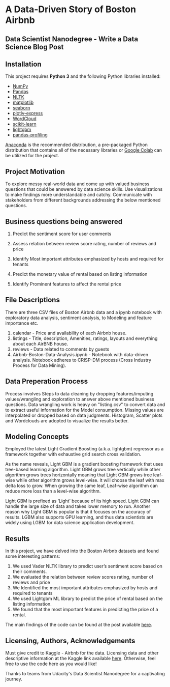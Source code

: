 # A Data-Driven Story of Boston Airbnb
## Data Scientist Nanodegree - Write a Data Science Blog Post

## Installation

This project requires **Python 3** and the following Python libraries installed:

- [NumPy](http://www.numpy.org/)
- [Pandas](http://pandas.pydata.org)
- [NLTK](https://www.nltk.org/)
- [matplotlib](https://matplotlib.org/)
- [seaborn](https://seaborn.pydata.org/)
- [plotly-express](https://plot.ly/python/plotly-express/)
- [WordCloud](https://pypi.org/project/wordcloud/)
- [scikit-learn](http://scikit-learn.org/stable/)
- [lightgbm](https://lightgbm.readthedocs.io/en/latest/)
- [pandas-profiling](https://pandas-profiling.github.io/pandas-profiling/docs/)

[Anaconda](https://www.continuum.io/downloads) is the recommended distribution, a pre-packaged Python distribution that contains all of the necessary libraries or [Google Colab](https://colab.research.google.com/) can be utilized for the project. 

## Project Motivation

To explore messy real-world data and come up with valued business questions that could be answered by data science skills.
Use visualizations to make findings more understandable and catchy.
Communicate with stakeholders from different backgrounds addressing the below mentioned questions.

## Business questions being answered

1. Predict the sentiment score for user comments

2. Assess relation between review score rating, number of reviews and price

3. Identify Most important attributes emphasized by hosts and required for tenants

4. Predict the monetary value of rental based on listing information

5. Identify Prominent features to affect the rental price

## File Descriptions 

There are three CSV files of Boston Airbnb data and a ipynb notebook with exploratory data analysis, sentiment analysis, to Modeling and feature importance etc.
1. calendar - Price and availability of each Airbnb house.  
2. listings - Title, description, Amenities, ratings, layouts and everything about each AirBNB house. 
3. reviews - Data related to comments by guests
4. Airbnb-Boston-Data-Analysis.ipynb - Notebook with data-driven analysis. Notebook adheres to CRISP-DM process (Cross Industry Process for Data Mining).

## Data Preperation Process

Process involves Steps to data cleaning by dropping features/imputing values/wrangling and exploration to answer above mentioned business questions. Data wrangling work is heavy on "listing.csv" to convert data and to extract useful information for the Model consumption. Missing values are interpolated or dropped based on data judgments. Histogram, Scatter plots and Wordclouds are adopted to visualize the results better.

## Modeling Concepts
Employed the latest Light Gradient Boosting (a.k.a. lightgbm) regressor as a framework together with exhaustive grid search cross validation.

As the name reveals, Light GBM is a gradient boosting framework that uses tree-based learning algorithm. Light GBM grows tree vertically while other algorithm grows trees horizontally meaning that Light GBM grows tree leaf-wise while other algorithm grows level-wise. It will choose the leaf with max delta loss to grow. When growing the same leaf, Leaf-wise algorithm can reduce more loss than a level-wise algorithm.

Light GBM is prefixed as ‘Light’ because of its high speed. Light GBM can handle the large size of data and takes lower memory to run. Another reason why Light GBM is popular is that it focuses on the accuracy of results. LGBM also supports GPU learning, and thus data scientists are widely using LGBM for data science application development.

## Results

In this project, we have delved into the Boston Airbnb datasets and found some interesting patterns:

1. We used Vader NLTK library to predict user’s sentiment score based on their comments.
2. We evaluated the relation between review scores rating, number of reviews and price
3. We Identified the most important attributes emphasized by hosts and required to tenants
4. We used Lightgbm ML library to predict the price of rental based on the listing information.
5. We found that the most important features in predicting the price of a rental.

The main findings of the code can be found at the post available [here](https://medium.com/@snnchimata/a-data-driven-story-of-boston-airbnb-5056e8f823e8).

## Licensing, Authors, Acknowledgements

Must give credit to Kaggle - Airbnb for the data.  Licensing data and other descriptive information at the Kaggle link available [here](https://www.kaggle.com/airbnb/boston).  Otherwise, feel free to use the code here as you would like! 

Thanks to teams from Udacity's Data Scientist Nanodegree for a captivating journey.
